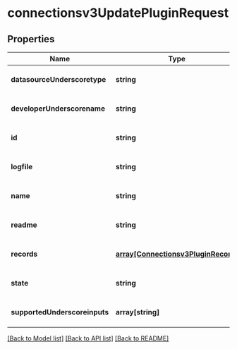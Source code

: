 # connectionsv3UpdatePluginRequest

## Properties
Name | Type | Description | Notes
------------ | ------------- | ------------- | -------------
**datasourceUnderscoretype** | **string** | datasource type | [optional] [default to null]
**developerUnderscorename** | **string** | developer | [optional] [default to null]
**id** | **string** | id | [optional] [default to null]
**logfile** | **string** | logfile | [optional] [default to null]
**name** | **string** | plugin name | [optional] [default to null]
**readme** | **string** | readme | [optional] [default to null]
**records** | [**array[Connectionsv3PluginRecord]**](Connectionsv3PluginRecord.md) | records | [optional] [default to null]
**state** | **string** | plugin state | [optional] [default to null]
**supportedUnderscoreinputs** | **array[string]** | plugin type | [optional] [default to null]

[[Back to Model list]](../README.md#documentation-for-models) [[Back to API list]](../README.md#documentation-for-api-endpoints) [[Back to README]](../README.md)



